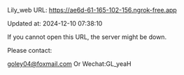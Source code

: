 Lily_web URL: https://ae6d-61-165-102-156.ngrok-free.app

Updated at: 2024-12-10 07:38:10

If you cannot open this URL, the server might be down.

Please contact: 

goley04@foxmail.com Or Wechat:GL_yeaH